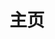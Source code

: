 ---
home: true
icon: home
title: 主页
heroImage: /lore.svg
# bgImage: https://theme-hope-assets.vuejs.press/bg/6-light.svg
# bgImageDark: https://theme-hope-assets.vuejs.press/bg/6-dark.svg
# bgImageStyle:
#   background-attachment: fixed
heroText: 知识是棵树
tagline: 木欣欣以向荣，泉涓涓而始流...
actions:
  - text: 开始探索 →
    link: ./blog-html/
    type: primary     
features:
- title: 1️⃣简单易用
  details: 简单的页面风格，强大的搜索能力，帮助你快速找到有用的知识。
- title: 2️⃣知识整理
  details: 这里收集整理了一些 Web 相关的基础知识，以供查阅参考。
- title: 3️⃣问题记录
  details: 这里记录了部分在 Web 开发中常见的问题，以供理解学习。
footer: true
copyrightText: MIT LICENSE | Copyright © 2023-present wzCoding
---